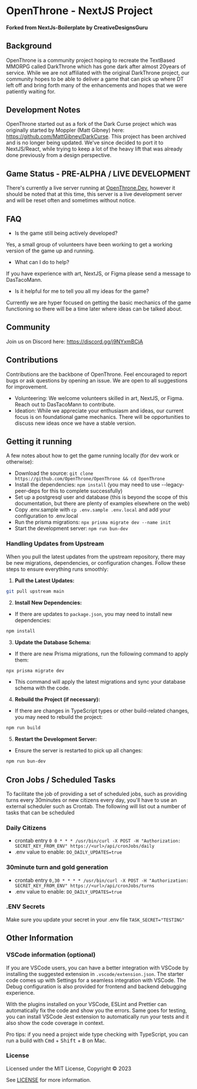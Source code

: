 # OpenThrone - NextJS Project
#### Forked from NextJs-Boilerplate by CreativeDesignsGuru

  
## Background
OpenThrone is a community project hoping to recreate the TextBased MMORPG called DarkThrone which has gone dark after almost 20years of service. While we are not affiliated with the original DarkThrone project, our community hopes to be able to deliver a game that can pick up where DT left off and bring forth many of the enhancements and hopes that we were patiently waiting for.

## Development Notes
OpenThrone started out as a fork of the Dark Curse project which was originally started by Moppler (Matt Gibney) here: https://github.com/MattGibney/DarkCurse. This project has been archived and is no longer being updated. We've since decided to port it to NextJS/React, while trying to keep a lot of the heavy lift that was already done previously from a design perspective.

## Game Status - PRE-ALPHA / LIVE DEVELOPMENT
There's currently a live server running at [OpenThrone.Dev](https://openthrone.dev), however it should be noted that at this time, this server is a live development server and will be reset often and sometimes without notice.

## FAQ
- Is the game still being actively developed?

Yes, a small group of volunteers have been working to get a working version of the game up and running.
- What can I do to help?

If you have experience with art, NextJS, or Figma please send a message to DasTacoMann.
- Is it helpful for me to tell you all my ideas for the game?

Currently we are hyper focused on getting the basic mechanics of the game functioning so there will be a time later where ideas can be talked about.

## Community
Join us on Discord here: https://discord.gg/j9NYxmBCjA

## Contributions
Contributions are the backbone of OpenThrone. Feel encouraged to report bugs or ask questions by opening an issue. We are open to all suggestions for improvement.
- Volunteering: We welcome volunteers skilled in art, NextJS, or Figma. Reach out to DasTacoMann to contribute.
- Ideation: While we appreciate your enthusiasm and ideas, our current focus is on foundational game mechanics. There will be opportunities to discuss new ideas once we have a stable version.

## Getting it running
A few notes about how to get the game running locally (for dev work or otherwise):

- Download the source: `git clone https://github.com/OpenThrone/OpenThrone && cd OpenThrone`
- Install the dependencies: `npm install` (you may need to use --legacy-peer-deps for this to complete successfully)
- Set up a postgresql user and database (this is beyond the scope of this documentation, but there are plenty of examples elsewhere on the web)
- Copy .env.sample with `cp .env.sample .env.local` and add your configuration to .env.local
- Run the prisma migrations: `npx prisma migrate dev --name init`
- Start the development server: `npm run bun-dev`

### Handling Updates from Upstream

When you pull the latest updates from the upstream repository, there may be new migrations, dependencies, or configuration changes. Follow these steps to ensure everything runs smoothly:

  

1.  **Pull the Latest Updates:**

```bash
git pull upstream main
```

  

2.  **Install New Dependencies:**

- If there are updates to `package.json`, you may need to install new dependencies:
```bash
npm install
```

  

3.  **Update the Database Schema:**

- If there are new Prisma migrations, run the following command to apply them:
```bash
npx prisma migrate dev
```
- This command will apply the latest migrations and sync your database schema with the code.

  

4.  **Rebuild the Project (if necessary):**

- If there are changes in TypeScript types or other build-related changes, you may need to rebuild the project:
```bash
npm run build
```

  

5.  **Restart the Development Server:**

- Ensure the server is restarted to pick up all changes:
```bash
npm run bun-dev
```
## Cron Jobs / Scheduled Tasks

To facilitate the job of providing a set of scheduled jobs, such as providing turns every 30minutes or new citizens every day, you'll have to use an external scheduler such as Crontab. The following will list out a number of tasks that can be scheduled

### Daily Citizens

 - crontab entry
```0 0 * * * /usr/bin/curl -X POST -H "Authorization: SECRET_KEY_FROM_ENV" https://<url>/api/cronJobs/daily```
- .env value to enable: ```DO_DAILY_UPDATES=true```

### 30minute turn and gold generation
- crontab entry
```0,30 * * * * /usr/bin/curl -X POST -H "Authorization: SECRET_KEY_FROM_ENV" https://<url>/api/cronJobs/turns```
- .env value to enable: ```DO_DAILY_UPDATES=true```

### .ENV Secrets
Make sure you update your secret in your .env file
```TASK_SECRET="TESTING"```

## Other Information
### VSCode information (optional)

If you are VSCode users, you can have a better integration with VSCode by installing the suggested extension in `.vscode/extension.json`. The starter code comes up with Settings for a seamless integration with VSCode. The Debug configuration is also provided for frontend and backend debugging experience.

With the plugins installed on your VSCode, ESLint and Prettier can automatically fix the code and show you the errors. Same goes for testing, you can install VSCode Jest extension to automatically run your tests and it also show the code coverage in context.

Pro tips: if you need a project wide type checking with TypeScript, you can run a build with <kbd>Cmd</kbd> + <kbd>Shift</kbd> + <kbd>B</kbd> on Mac.


### License

Licensed under the MIT License, Copyright © 2023

See [LICENSE](LICENSE) for more information.